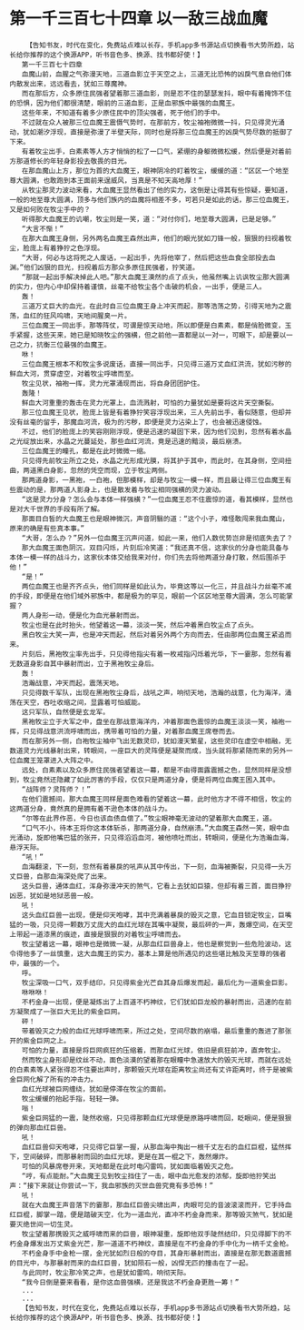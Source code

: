 # 第一千三百七十四章 以一敌三战血魔
        【告知书友，时代在变化，免费站点难以长存，手机app多书源站点切换看书大势所趋，站长给你推荐的这个换源APP，听书音色多、换源、找书都好使！】
       第一千三百七十四章
       血魔山前，血腥之气弥漫天地，三道血影立于天空之上，三道无比恐怖的凶戾气息自他们体内散发出来，远远看去，犹如三尊魔神。
       而在那后方，众多原住民强者望着那三道血影，则是忍不住的瑟瑟发抖，眼中有着掩饰不住的恐惧，因为他们都很清楚，眼前的三道血影，正是血邪族中最强的血魔王。
       这些年来，不知道有着多少原住民中的顶尖强者，死于他们的手中。
       不过就在众人被那三位血魔王震慑气势时，在那前方，牧尘袖袍微微一抖，只见得灵光涌动，犹如潮汐浮现，直接是弥漫了半壁天际，同时也是将那三位血魔王的凶戾气势尽数的抵御了下来。
       有着牧尘出手，白素素等人方才悄悄的松了一口气，紧绷的身躯微微松缓，然后便是对着前方那道修长的年轻身影投去敬畏的目光。
       在那血魔山上方，那位为首的大血魔王，眼神阴冷的盯着牧尘，缓缓的道：“区区一个地至尊大圆满，也敢跑到本王面前来逞威风，当真是不知天高地厚！”
       从牧尘那灵力波动来看，大血魔王显然看出了他的实力，这倒是让得其有些惊疑，要知道，一般的地至尊大圆满，顶多与他们族内的血魔将相差不多，可若只是如此的话，那三位血魔王，又是如何败在牧尘手中的？
       听得那大血魔王的讥嘲，牧尘则是一笑，道：“对付你们，地至尊大圆满，已是足够。”
       “大言不惭！”
       在那大血魔王身侧，另外两名血魔王森然出声，他们的眼光犹如刀锋一般，狠狠的扫视着牧尘，脸庞上有着狰狞之色浮现。
       “大哥，何必与这将死之人废话，一起出手，先将他宰了，然后把这些血食全部投去血渊。”他们凶狠的目光，扫视着后方那众多原住民强者，狞笑道。
       “那就一起出手解决掉此人吧。”那大血魔王漠然的点了点头，他虽然嘴上讥讽牧尘那大圆满的实力，但内心中却保持着谨慎，丝毫不给牧尘各个击破的机会，一出手，便是三人。
       轰！
       三道万丈巨大的血光，在此时自三位血魔王身上冲天而起，那等浩荡之势，引得天地为之震荡，血红的狂风呜啸，天地间腥臭一片。
       三位血魔王一同出手，那等阵仗，可谓是惊天动地，所以即便是白素素，都是俏脸微变，玉手紧握，这些天来，她已是知晓牧尘的强横，但之前他一直都是以一对一，可眼下，却是要以一己之力，抗衡三位最强的血魔王。
       咻！
       三位血魔王根本不和牧尘多说废话，直接一同出手，只见得三道万丈血红洪流，犹如污秽的鲜血大河，贯穿虚空，对着牧尘呼啸而至。
       牧尘见状，袖袍一挥，灵力光罩涌现而出，将自身团团护住。
       轰隆！
       鲜血大河重重的轰击在灵力光罩上，血流溅射，可怕的力量犹如是要将这片天空撕裂。
       那三位血魔王见状，脸庞上皆是有着狰狞笑容浮现出来，三人先前出手，看似随意，但却并没有丝毫的留手，那魔血河流，极为的污秽，即便是灵力沾染上了，也会被迅速侵蚀。
       不过，他们的脸庞上的笑容刚刚浮现，便是迅速的凝固下来，因为他们见到，忽然有着水晶之光绽放出来，水晶之光蔓延处，那些血红河流，竟是迅速的黯淡，最后崩溃。
       三位血魔王的瞳孔，都是在此时微微一缩。
       只见得先前牧尘所立之处，水晶之光形成光膜，将其护于其中，而此时，在其身侧，空间扭曲，两道黑白身影，忽然的凭空而现，立于牧尘两侧。
       那两道身影，一黑袍，一白袍，但那模样，却是与牧尘一模一样，而且最让得三位血魔王有些震动的是，那两道人影身上，也是散发着与牧尘相同强横的灵力波动。
       “这是灵力分身？怎么会与本体一样强横？”一位血魔王忍不住震惊的道，看其模样，显然也是对大千世界的手段有所了解。
       那面目白皙的大血魔王也是眼神微沉，声音阴翳的道：“这个小子，难怪敢闯来我血魔山，原来的确是有些真本事。”
       “大哥，怎么办？”另外一位血魔王沉声问道，如此一来，他们人数优势岂非是彻底失去了？
       那大血魔王面色阴沉，双目闪烁，片刻后冷笑道：“我还真不信，这家伙的分身也能具备与本体一模一样的战斗力，这家伙本体交给我来对付，你们先去将他两道分身打散，然后围杀于他！”
       “是！”
       两位血魔王也是齐齐点头，他们同样是如此认为，毕竟这等以一化三，并且战斗力丝毫不减的手段，即便是在他们域外邪族中，都是极为的罕见，眼前一个区区地至尊大圆满，怎么可能掌握？
       两人身形一动，便是化为血光暴射而出。
       牧尘也是在此时抬头，他望着这一幕，淡淡一笑，然后冲着黑白牧尘点了点头。
       黑白牧尘大笑一声，也是冲天而起，然后对着另外两个方向而去，任由那两位血魔王紧追而来。
       片刻后，黑袍牧尘率先出手，只见得他指尖有着一枚戒指闪烁着光华，下一霎那，忽然有着无数道身影自其中暴射而出，立于黑袍牧尘身后。
       轰！
       浩瀚战意，冲天而起，震荡天地。
       只见得数千军队，出现在黑袍牧尘身后，战吼之声，响彻天地，浩瀚的战意，化为海洋，涌荡在天空，吞吐收缩之间，显露着可怕威能。
       这只军队，自然便是玄龙军。
       黑袍牧尘立于大军之中，盘坐在那战意海洋内，冲着那面色震惊的血魔王淡淡一笑，袖袍一挥，只见得战意洪流呼啸而出，携带着可怕的力量，对着那血魔王席卷而去。
       而在那另外一侧，白袍牧尘袖中飞出无数灵印，犹如漫天繁星，这些灵印在虚空中相融，无数道灵力光线暴射出来，转眼间，一座巨大的灵阵便是凝聚而成，当头就将那紧随而来的另外一位血魔王笼罩进入大阵之中。
       远处，白素素以及众多原住民强者望着这一幕，都是不由得面露震撼之色，显然同样是没想到，牧尘竟然还隐藏了如此厉害的手段，仅仅只是两道分身，便是将两位血魔王困入其中。
       “战阵师？灵阵师？！”
       在他们震撼间，那大血魔王同样是面色难看的望着这一幕，此时他方才不得不相信，牧尘的这两道分身，竟然真的是拥有着不逊色本体的战斗力。
       “尔等在此界作恶，今日也该血债血偿了。”牧尘眼神毫无波动的望着那大血魔王，道。
       “口气不小，待本王将你这本体斩杀，那两道分身，自然崩溃。”大血魔王森然一笑，眼中血光涌动，旋即他嘴巴猛的张开，只见得滔滔血河，被他喷吐而出，转眼间，便是化为浩瀚血海，悬浮天际。
       “吼！”
       血海翻滚，下一刻，忽然有着暴戾的吼声从其中传出，下一刻，血海被撕裂，只见得一头万丈巨兽，自那血海深处爬了出来。
       这头巨兽，通体血红，浑身弥漫冲天的煞气，它看上去犹如巨猿，但却有着三首，面目狰狞凶恶，犹如是地狱恶兽一般。
       吼！
       这头血红巨兽一出现，便是仰天咆哮，其中充满着暴戾的毁灭之意，它血目锁定牧尘，巨嘴猛的一吸，只见得一颗数万丈庞大的血红光球在其嘴中凝聚，最后砰的一声，轰爆空间，在天空上带起一道漆黑的痕迹，直接是狠狠的对着牧尘呼啸而去。
       牧尘望着这一幕，眼神也是微微一凝，从那血红巨兽身上，他也是察觉到一些危险波动，这令得他多了一丝慎重，这大血魔王的实力，基本上算是他所遇见的这些堪比触及天至尊的强者中，最强的一个。
       呼。
       牧尘深吸一口气，双手结印，只见得紫金光芒自其身后爆发而起，最后化为一道紫金巨影。
       咻咻咻！
       不朽金身一出现，便是凝炼出了上百道不朽神纹，它们犹如巨龙般的暴射而出，迅速的在前方凝聚成了一张巨大无比的紫金巨网。
       砰！
       带着毁灭之力般的血红光球呼啸而来，所过之处，空间尽数的崩塌，最后重重的轰进了那张开的紫金巨网之上。
       可怕的力量，直接是将巨网疯狂的压缩着，而那血红光球，依旧是疯狂前冲，直奔牧尘。
       然而牧尘身形却是纹丝不动，面色淡漠的望着那在眼瞳中急速放大的毁灭光球，而就在远处的白素素等人紧张得忍不住要出声时，那颗毁灭光球在距离牧尘尚还有丈许距离时，终于是被紫金巨网化解了所有的冲击力。
       血红光球被巨网缠绕，犹如是停滞在牧尘的面前。
       牧尘缓缓的抬起手指，轻轻一弹。
       嗡！
       紫金巨网猛的一震，陡然收缩，只见得那颗血红光球便是原路呼啸而回，眨眼间，便是狠狠的弹向那血红巨兽。
       吼！
       血红巨兽仰天咆哮，只见得它巨掌一握，从那血海中掏出一根千丈左右的血红巨棍，猛然挥下，空间破碎，而那暴射而回的血红光球，更是在其一棍之下，轰然爆炸。
       可怕的风暴席卷开来，天地都是在此时电闪雷鸣，犹如面临着毁灭之危。
       “哼，有点能耐。”大血魔王见到牧尘挡住了一击，眼中血光愈发的浓郁，旋即他狞笑出声：“接下来就让你尝试一下，我血邪族的灭世血兽究竟有多恐怖！”
       吼！
       就在大血魔王声音落下的霎那，那血红巨兽尖啸出声，肉眼可见的音波滚滚而开，它手持血红巨棍，脚掌一踏，便是踏破天空，化为一道血光，直冲不朽金身而来，那等毁灭煞气，犹如是要灭绝世间一切生灵。
       牧尘望着那携毁灭之威呼啸而来的巨兽，眼神凝重，旋即他双手陡然结印，只见得脚下的不朽金身爆发出万丈紫金光芒，那一道道不朽神纹，直接是在不朽金身的手中化为一柄千丈金枪。
       不朽金身手中金枪一摆，金光犹如烈日般的夺目，其身形暴射而出，直接是在那无数道震撼的目光中，与那暴射而来的血红巨兽，犹如陨石一般，凶悍无匹的撞击在了一起。
       与此同时，牧尘那冷笑之声，也是犹如雷鸣，响彻天际。
       “我今日倒是要来看看，是你这血兽强横，还是我这不朽金身更胜一筹！”
       ...
       ...
       【告知书友，时代在变化，免费站点难以长存，手机app多书源站点切换看书大势所趋，站长给你推荐的这个换源APP，听书音色多、换源、找书都好使！】